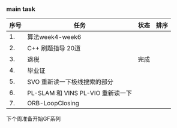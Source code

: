 <!--
 * @Author: Liu Weilong
 * @Date: 2021-03-29 08:57:53
 * @LastEditors: Liu Weilong
 * @LastEditTime: 2021-04-01 07:26:42
 * @FilePath: /3rd-test-learning/record/learning_task/week_plan_collection_2021/week13.md
 * @Description: 
-->
### main task

序号|任务|状态|排序
---|---|---|---
1.  |算法week4-week6||
2.  |C++ 刷题指导 20道||
3.  |退税|完成|
4.  |毕业证||
5.  |SVO 重新读一下极线搜索的部分||
6.  |PL-SLAM 和 VINS PL-VIO 重新读一下||
7.  |ORB-LoopClosing||

下个周准备开始GF系列